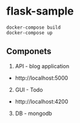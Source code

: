 # flask-sample

```
docker-compose build
docker-compose up

```

## Componets

1. API - blog application

- http://localhost:5000

2. GUI - Todo

- http://localhost:4200

3. DB - mongodb
